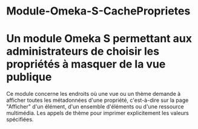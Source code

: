 # Module-Omeka-S-CacheProprietes

# Un module Omeka S permettant aux administrateurs de choisir les propriétés à masquer de la vue  	publique

Ce module concerne les endroits où une vue ou un thème demande à afficher toutes les métadonnées d'une propriété, c'est-à-dire sur la page "Afficher" d'un élément, d'un ensemble d'éléments ou d'une ressource multimédia. Les appels de thème pour imprimer explicitement les valeurs spécifiées.
